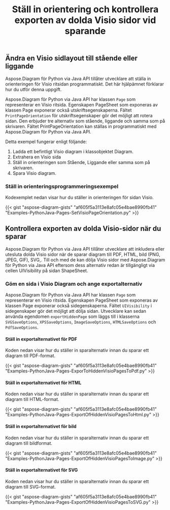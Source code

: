 ﻿---
title: Ställ in orientering och kontrollera exporten av dolda Visio sidor vid sparande
type: docs
weight: 20
url: /sv/python-java/set-orientation-and-control-the-export-of-hidden-visio-pages-on-saving/
---
## **Ändra en Visio sidlayout till stående eller liggande**
Aspose.Diagram för Python via Java API tillåter utvecklare att ställa in orienteringen för Visio ritsidan programmatiskt. Det här hjälpämnet förklarar hur du utför denna uppgift.

Aspose.Diagram för Python via Java API har klassen `Page` som representerar en Visio ritsida. Egenskapen PageSheet som exponeras av klassen Page exponerar också utskriftsegenskaperna. Fältet `PrintPageOrientation` för utskriftsegenskaper gör det möjligt att rotera sidan. Den erbjuder tre alternativ som stående, liggande och samma som på skrivaren. Fältet PrintPageOrientation kan ställas in programmatiskt med Aspose.Diagram för Python via Java API.

Detta exempel fungerar enligt följande:

1. Ladda ett befintligt Visio diagram i klassobjektet Diagram.
1. Extrahera en Visio sida
1. Ställ in orienteringen som Stående, Liggande eller samma som på skrivaren.
1. Spara Visio diagram.

### **Ställ in orienteringsprogrammeringsexempel**
Kodexemplet nedan visar hur du ställer in orienteringen för sidan Visio.

{{< gist "aspose-diagram-gists" "af605f5a3113e8afc05e4bae8990fb41" "Examples-PythonJava-Pages-SetVisioPageOrientation.py" >}}

## **Kontrollera exporten av dolda Visio-sidor när du sparar**
Aspose.Diagram för Python via Java API tillåter utvecklare att inkludera eller utesluta dolda Visio sidor när de sparar diagram till PDF, HTML, bild (PNG, JPEG, GIF), SVG,. Till och med de kan dölja Visio sidor med Aspose.Diagram för Python via Java API eftersom dess alternativ redan är tillgängligt via cellen UIVisibility på sidan ShapeSheet.

### **Göm en sida i Visio Diagram och ange exportalternativ**
Aspose.Diagram för Python via Java API har klassen `Page` som representerar en Visio ritsida. Egenskapen PageSheet som exponeras av klassen Page exponerar också sidegenskaperna. Fältet `UIVisibility` i sidegenskaper gör det möjligt att dölja sidan. Utvecklare kan sedan använda egendomen `exportHiddenPage` som läggs till i klasserna `SVGSaveOptions`, `XPSSaveOptions`, `ImageSaveOptions`, `HTMLSaveOptions` och `PdfSaveOptions`.

#### **Ställ in exportalternativet för PDF**
Koden nedan visar hur du ställer in sparalternativ innan du sparar ett diagram till PDF-format.

{{< gist "aspose-diagram-gists" "af605f5a3113e8afc05e4bae8990fb41" "Examples-PythonJava-Pages-ExporToHiddenVisioPagesToPdf.py" >}}

#### **Ställ in exportalternativet för HTML**
Koden nedan visar hur du ställer in sparalternativ innan du sparar ett diagram till HTML-format.

{{< gist "aspose-diagram-gists" "af605f5a3113e8afc05e4bae8990fb41" "Examples-PythonJava-Pages-ExportOfHiddenVisioPagesToHtml.py" >}}

#### **Ställ in exportalternativet för bild**
Koden nedan visar hur du ställer in sparalternativ innan du sparar ett diagram till bildformat.

{{< gist "aspose-diagram-gists" "af605f5a3113e8afc05e4bae8990fb41" "Examples-PythonJava-Pages-ExportOfHiddenVisioPagesToImage.py" >}}

#### **Ställ in exportalternativet för SVG**
Koden nedan visar hur du ställer in sparalternativ innan du sparar ett diagram till SVG-format.

{{< gist "aspose-diagram-gists" "af605f5a3113e8afc05e4bae8990fb41" "Examples-PythonJava-Pages-ExportOfHiddenVisioPagesToSVG.py" >}}
